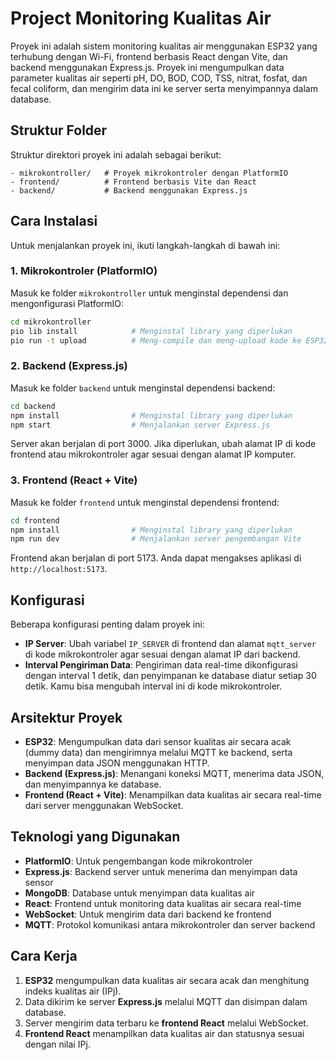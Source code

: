  # Project Monitoring Kualitas Air

 Proyek ini adalah sistem monitoring kualitas air menggunakan ESP32 yang terhubung dengan Wi-Fi, frontend berbasis React dengan Vite, dan backend menggunakan Express.js. Proyek ini mengumpulkan data parameter kualitas air seperti pH, DO, BOD, COD, TSS, nitrat, fosfat, dan fecal coliform, dan mengirim data ini ke server serta menyimpannya dalam database.

 ## Struktur Folder
 Struktur direktori proyek ini adalah sebagai berikut:
 ```
 - mikrokontroller/   # Proyek mikrokontroler dengan PlatformIO
 - frontend/          # Frontend berbasis Vite dan React
 - backend/           # Backend menggunakan Express.js
 ```

 ## Cara Instalasi
 Untuk menjalankan proyek ini, ikuti langkah-langkah di bawah ini:

 ### 1. Mikrokontroler (PlatformIO)
 Masuk ke folder `mikrokontroller` untuk menginstal dependensi dan mengonfigurasi PlatformIO:
 ```bash
 cd mikrokontroller
 pio lib install            # Menginstal library yang diperlukan
 pio run -t upload          # Meng-compile dan meng-upload kode ke ESP32
 ```

 ### 2. Backend (Express.js)
 Masuk ke folder `backend` untuk menginstal dependensi backend:
 ```bash
 cd backend
 npm install                # Menginstal library yang diperlukan
 npm start                  # Menjalankan server Express.js
 ```

 Server akan berjalan di port 3000. Jika diperlukan, ubah alamat IP di kode frontend atau mikrokontroler agar sesuai dengan alamat IP komputer.

 ### 3. Frontend (React + Vite)
 Masuk ke folder `frontend` untuk menginstal dependensi frontend:
 ```bash
 cd frontend
 npm install                # Menginstal library yang diperlukan
 npm run dev                # Menjalankan server pengembangan Vite
 ```

 Frontend akan berjalan di port 5173. Anda dapat mengakses aplikasi di `http://localhost:5173`.

 ## Konfigurasi
 Beberapa konfigurasi penting dalam proyek ini:
 - **IP Server**: Ubah variabel `IP_SERVER` di frontend dan alamat `mqtt_server` di kode mikrokontroler agar sesuai dengan alamat IP dari backend.
 - **Interval Pengiriman Data**: Pengiriman data real-time dikonfigurasi dengan interval 1 detik, dan penyimpanan ke database diatur setiap 30 detik. Kamu bisa mengubah interval ini di kode mikrokontroler.

 ## Arsitektur Proyek
 - **ESP32**: Mengumpulkan data dari sensor kualitas air secara acak (dummy data) dan mengirimnya melalui MQTT ke backend, serta menyimpan data JSON menggunakan HTTP.
 - **Backend (Express.js)**: Menangani koneksi MQTT, menerima data JSON, dan menyimpannya ke database.
 - **Frontend (React + Vite)**: Menampilkan data kualitas air secara real-time dari server menggunakan WebSocket.

 ## Teknologi yang Digunakan
 - **PlatformIO**: Untuk pengembangan kode mikrokontroler
 - **Express.js**: Backend server untuk menerima dan menyimpan data sensor
 - **MongoDB**: Database untuk menyimpan data kualitas air 
 - **React**: Frontend untuk monitoring data kualitas air secara real-time
 - **WebSocket**: Untuk mengirim data dari backend ke frontend
 - **MQTT**: Protokol komunikasi antara mikrokontroler dan server backend

 ## Cara Kerja
 1. **ESP32** mengumpulkan data kualitas air secara acak dan menghitung indeks kualitas air (IPj).
 2. Data dikirim ke server **Express.js** melalui MQTT dan disimpan dalam database.
 3. Server mengirim data terbaru ke **frontend React** melalui WebSocket.
 4. **Frontend React** menampilkan data kualitas air dan statusnya sesuai dengan nilai IPj.
